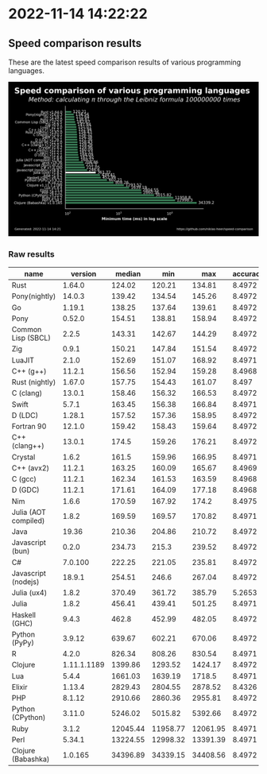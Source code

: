 # 2022-11-14 14:22:22

## Speed comparison results

These are the latest speed comparison results of various programming languages.

![plot](../assets/2022-11-14T142222/combined_results.png "Speed comparison of programming languages")

### Raw results

| name                 | version     | median   | min      | max      | accuracy |
| -------------------- | ----------- | -------- | -------- | -------- | -------- |
| Rust                 | 1.64.0      | 124.02   | 120.21   | 134.81   | 8.4972   |
| Pony(nightly)        | 14.0.3      | 139.42   | 134.54   | 145.26   | 8.4972   |
| Go                   | 1.19.1      | 138.25   | 137.64   | 139.61   | 8.4972   |
| Pony                 | 0.52.0      | 154.51   | 138.81   | 158.94   | 8.4972   |
| Common Lisp (SBCL)   | 2.2.5       | 143.31   | 142.67   | 144.29   | 8.4972   |
| Zig                  | 0.9.1       | 150.21   | 147.84   | 151.54   | 8.4972   |
| LuaJIT               | 2.1.0       | 152.69   | 151.07   | 168.92   | 8.4971   |
| C++ (g++)            | 11.2.1      | 156.56   | 152.94   | 159.28   | 8.4968   |
| Rust (nightly)       | 1.67.0      | 157.75   | 154.43   | 161.07   | 8.497    |
| C (clang)            | 13.0.1      | 158.46   | 156.32   | 166.53   | 8.4972   |
| Swift                | 5.7.1       | 163.45   | 156.38   | 166.84   | 8.4971   |
| D (LDC)              | 1.28.1      | 157.52   | 157.36   | 158.95   | 8.4972   |
| Fortran 90           | 12.1.0      | 159.42   | 158.43   | 159.64   | 8.4972   |
| C++ (clang++)        | 13.0.1      | 174.5    | 159.26   | 176.21   | 8.4972   |
| Crystal              | 1.6.2       | 161.5    | 159.96   | 166.95   | 8.4971   |
| C++ (avx2)           | 11.2.1      | 163.25   | 160.09   | 165.67   | 8.4969   |
| C (gcc)              | 11.2.1      | 162.34   | 161.53   | 163.59   | 8.4968   |
| D (GDC)              | 11.2.1      | 171.61   | 164.09   | 177.18   | 8.4968   |
| Nim                  | 1.6.6       | 170.59   | 167.92   | 174.2    | 8.4975   |
| Julia (AOT compiled) | 1.8.2       | 169.59   | 169.57   | 170.82   | 8.4971   |
| Java                 | 19.36       | 210.36   | 204.86   | 210.72   | 8.4972   |
| Javascript (bun)     | 0.2.0       | 234.73   | 215.3    | 239.52   | 8.4972   |
| C#                   | 7.0.100     | 222.25   | 221.05   | 235.81   | 8.4972   |
| Javascript (nodejs)  | 18.9.1      | 254.51   | 246.6    | 267.04   | 8.4972   |
| Julia (ux4)          | 1.8.2       | 370.49   | 361.72   | 385.79   | 5.2653   |
| Julia                | 1.8.2       | 456.41   | 439.41   | 501.25   | 8.4971   |
| Haskell (GHC)        | 9.4.3       | 462.8    | 452.99   | 482.05   | 8.4972   |
| Python (PyPy)        | 3.9.12      | 639.67   | 602.21   | 670.06   | 8.4972   |
| R                    | 4.2.0       | 826.34   | 808.26   | 830.54   | 8.4971   |
| Clojure              | 1.11.1.1189 | 1399.86  | 1293.52  | 1424.17  | 8.4972   |
| Lua                  | 5.4.4       | 1661.03  | 1639.19  | 1718.5   | 8.4971   |
| Elixir               | 1.13.4      | 2829.43  | 2804.55  | 2878.52  | 8.4326   |
| PHP                  | 8.1.12      | 2910.66  | 2860.36  | 2955.81  | 8.4972   |
| Python (CPython)     | 3.11.0      | 5246.02  | 5015.82  | 5392.66  | 8.4972   |
| Ruby                 | 3.1.2       | 12045.44 | 11958.77 | 12061.95 | 8.4971   |
| Perl                 | 5.34.1      | 13224.55 | 12998.32 | 13391.39 | 8.4971   |
| Clojure (Babashka)   | 1.0.165     | 34396.89 | 34339.15 | 34408.56 | 8.4972   |
